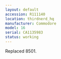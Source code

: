```yaml
---
layout: default
accession: R111140
location: thirdnerd_hq
manufacturer: Commodore
model: 16
serial: CA1135983
status: working
---
```


Replaced 8501.